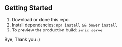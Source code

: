 ## Getting Started 

1. Download or clone this repo.
3. Install dependencies: `npm install && bower install`
4. To preview the production build: `ionic serve`

Bye, Thank you :)
